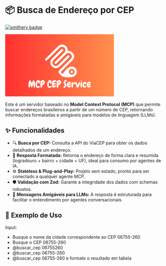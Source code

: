 # 📦 Busca de Endereço por CEP

[![smithery badge](https://smithery.ai/badge/@michaeldouglas/mcp_cep_service)](https://smithery.ai/server/@michaeldouglas/mcp_cep_service)

<img src="logo.png" width="350" height="200"/>

Este é um servidor baseado no **Model Context Protocol (MCP)** que permite buscar endereços brasileiros a partir de um número de CEP, retornando informações formatadas e amigáveis para modelos de linguagem (LLMs).

## ✨ Funcionalidades

- 🔍 **Busca por CEP:** Consulta a API do ViaCEP para obter os dados detalhados de um endereço.
- 🧠 **Resposta Formatada:** Retorna o endereço de forma clara e resumida (logradouro + bairro + cidade + UF), ideal para consumo por agentes de IA.
- ⚙️ **Stateless & Plug-and-Play:** Projeto sem estado, pronto para ser conectado a qualquer agente MCP.
- 🛡️ **Validação com Zod:** Garante a integridade dos dados com schemas robustos.
- 💬 **Mensagens Amigáveis para LLMs:** A resposta é estruturada para facilitar o entendimento por agentes conversacionais.

## 🧪 Exemplo de Uso

Input:

- Busque o nome da cidade correspondente ao CEP 06755-260
- Busque o CEP 06755-260
- @buscar_cep 06755260
- @buscar_cep 06755-260
- @buscar_cep 06755-260 e formate o resultado em tabela
